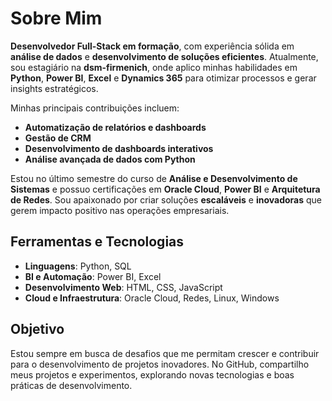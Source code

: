 # Sobre Mim  

**Desenvolvedor Full-Stack em formação**, com experiência sólida em **análise de dados** e **desenvolvimento de soluções eficientes**. Atualmente, sou estagiário na **dsm-firmenich**, onde aplico minhas habilidades em **Python**, **Power BI**, **Excel** e **Dynamics 365** para otimizar processos e gerar insights estratégicos.  

Minhas principais contribuições incluem:  
- **Automatização de relatórios e dashboards**  
- **Gestão de CRM**  
- **Desenvolvimento de dashboards interativos**  
- **Análise avançada de dados com Python**  

Estou no último semestre do curso de **Análise e Desenvolvimento de Sistemas** e possuo certificações em **Oracle Cloud**, **Power BI** e **Arquitetura de Redes**. Sou apaixonado por criar soluções **escaláveis** e **inovadoras** que gerem impacto positivo nas operações empresariais.

## Ferramentas e Tecnologias  
- **Linguagens**: Python, SQL  
- **BI e Automação**: Power BI, Excel  
- **Desenvolvimento Web**: HTML, CSS, JavaScript  
- **Cloud e Infraestrutura**: Oracle Cloud, Redes, Linux, Windows  

## Objetivo  
Estou sempre em busca de desafios que me permitam crescer e contribuir para o desenvolvimento de projetos inovadores. No GitHub, compartilho meus projetos e experimentos, explorando novas tecnologias e boas práticas de desenvolvimento.
